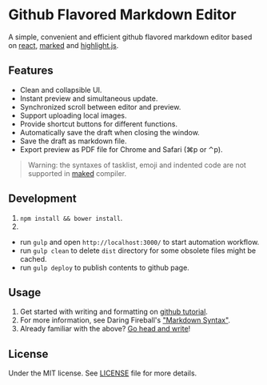 # Github Flavored Markdown Editor
A simple, convenient and efficient github flavored markdown editor based on [react](https://github.com/facebook/react), [marked](https://github.com/chjj/marked) and [highlight.js](https://github.com/isagalaev/highlight.js).

## Features
* Clean and collapsible UI.
* Instant preview and simultaneous update.
* Synchronized scroll between editor and preview.
* Support uploading local images.
* Provide shortcut buttons for different functions.
* Automatically save the draft when closing the window.
* Save the draft as markdown file.
* Export preview as PDF file for Chrome and Safari (⌘p or ⌃p).

> Warning: the syntaxes of tasklist, emoji and indented code are not supported in [maked](https://github.com/chjj/marked) compiler.

## Development
1. `npm install && bower install`.
2. 
  - run `gulp` and open `http://localhost:3000/` to start automation workflow.
  - run `gulp clean` to delete `dist` directory for some obsolete files might be cached.
  - run `gulp deploy` to publish contents to github page.

## Usage
1. Get started with writing and formatting on [github tutorial](https://help.github.com/categories/writing-on-github/).
2. For more information, see Daring Fireball's ["Markdown Syntax"](https://daringfireball.net/projects/markdown/syntax).
3. Already familiar with the above? [Go head and write](https://xiaoyanhao.github.io/markdown-editor/)!

## License
Under the MIT license. See [LICENSE](https://github.com/xiaoyanhao/markdown-editor/blob/master/LICENSE) file for more details.
